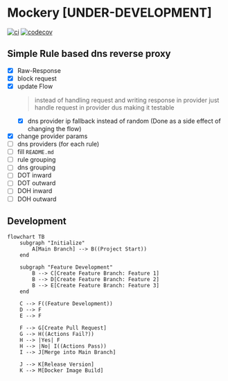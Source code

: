 # Mockery [**UNDER-DEVELOPMENT**]

[![ci](https://github.com/FMotalleb/mockery/actions/workflows/ci.yml/badge.svg)](https://github.com/FMotalleb/mockery/actions/workflows/ci.yml)
[![codecov](https://codecov.io/gh/FMotalleb/mockery/branch/main/graph/badge.svg?token=MPZZYK0LUJ)](https://codecov.io/gh/FMotalleb/mockery)


## Simple Rule based dns reverse proxy

* [X] Raw-Response
* [X] block request
* [X] update Flow
    > instead of handling request and writing response in provider
    > just handle request in provider dus making it testable
    * [X] dns provider ip fallback instead of random (Done as a side effect of changing the flow)
* [X] change provider params
* [ ] dns providers (for each rule)
* [ ] fill `README.md`
* [ ] rule grouping
* [ ] dns grouping
* [ ] DOT inward
* [ ] DOT outward
* [ ] DOH inward
* [ ] DOH outward

## Development

```mermaid
flowchart TB
    subgraph "Initialize"
        A[Main Branch] --> B((Project Start))
    end

    subgraph "Feature Development"
        B --> C[Create Feature Branch: Feature 1]
        B --> D[Create Feature Branch: Feature 2]
        B --> E[Create Feature Branch: Feature 3]
    end

    C --> F((Feature Development))
    D --> F
    E --> F

    F --> G[Create Pull Request]
    G --> H((Actions Fail?))
    H --> |Yes| F
    H --> |No| I((Actions Pass))
    I --> J[Merge into Main Branch]
    
    J --> K[Release Version]
    K --> M[Docker Image Build]
```
